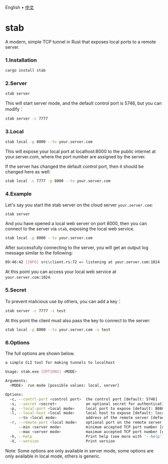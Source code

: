<p align="left">
    <span>English</span>
    <span> • </span>
    <a href="readme_zh.md">中文</a>
</p>

# stab

A modern, simple TCP tunnel in Rust that exposes local ports to a remote server.

### 1.Installation

```bash
cargo install stab
```

### 2.Server

```bash
stab server
```

This will start server mode, and the default control port is 5746, but you can modify：

```bash
stab server -c 7777
```

### 3.Local

```bash
stab local -p 8000 --to your.server.com
```

This will expose your local port at localhost:8000 to the public internet at your.server.com, where the port number are assigned by the server.

If the server has changed the default control port, then it should be changed here as well:

```bash
stab local -c 7777 -p 8000 --to your.server.com
```

### 4.Example

Let's say you start the stab server on the cloud server `your.server.com`:

```bash
stab server
```

And you have opened a local web server on port 8000, then you can connect to the server via `stab`, exposing the local web service.

```bash
stab local -p 8000 --to your.server.com
```

After successfully connecting to the server, you will get an output log message similar to the following:

```bash
09:46:42 [INFO] src\client.rs:72 => listening at your.server.com:1024
```

At this point you can access your local web service at `your.server.com:1024`.

### 5.Secret

To prevent malicious use by others, you can add a key：

```bash
stab server -c 7777 -s test
```

At this point the client must also pass the key to connect to the server:

```bash
stab local -p 8000 --to your.server.com -s test
```


### 6.Options

The full options are shown below.

```bash
a simple CLI tool for making tunnels to localhost

Usage: stab.exe [OPTIONS] <MODE>

Arguments:
  <MODE>  run mode [possible values: local, server]

Options:
  -c, --contrl-port <control port>  the control port [default: 5746]
  -s, --secret <secret>             an optional secret for authentication
  -p, --local-port <local mode>     local port to expose [default: 8080]
  -l, --local-host <local mode>     local host to expose [default: localhost]
      --to <local mode>             address of the remote server [default: localhost]
  -r, --remote-port <local mode>    optional port on the remote server to select [default: 0]
      --min <server mode>           minimum accepted TCP port number [default: 1024]
      --max <server mode>           maximum accepted TCP port number [default: 65535]
  -h, --help                        Print help (see more with '--help')
  -V, --version                     Print version
```

Note: Some options are only available in server mode, some options are only available in local mode, others is generic.


